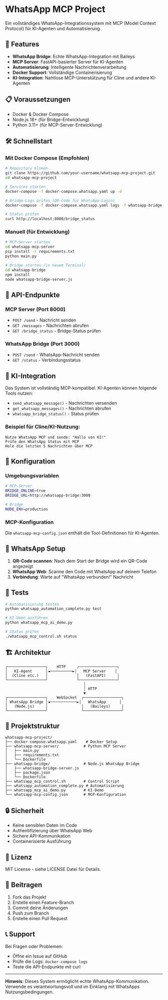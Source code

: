 # WhatsApp MCP Project

Ein vollständiges WhatsApp-Integrationssystem mit MCP (Model Context Protocol) für KI-Agenten und Automatisierung.

## 🚀 Features

- **WhatsApp Bridge**: Echte WhatsApp-Integration mit Baileys
- **MCP Server**: FastAPI-basierter Server für KI-Agenten
- **Automatisierung**: Intelligente Nachrichtenverarbeitung
- **Docker Support**: Vollständige Containerisierung
- **KI-Integration**: Nahtlose MCP-Unterstützung für Cline und andere KI-Agenten

## 📋 Voraussetzungen

- Docker & Docker Compose
- Node.js 18+ (für Bridge-Entwicklung)
- Python 3.11+ (für MCP-Server-Entwicklung)

## 🛠️ Schnellstart

### Mit Docker Compose (Empfohlen)

```bash
# Repository klonen
git clone https://github.com/your-username/whatsapp-mcp-project.git
cd whatsapp-mcp-project

# Services starten
docker-compose -f docker-compose.whatsapp.yaml up -d

# Bridge-Logs prüfen (QR-Code für WhatsApp-Login)
docker-compose -f docker-compose.whatsapp.yaml logs -f whatsapp-bridge

# Status prüfen
curl http://localhost:8000/bridge_status
```

### Manuell (für Entwicklung)

```bash
# MCP-Server starten
cd whatsapp-mcp-server
pip install -r requirements.txt
python main.py

# Bridge starten (in neuem Terminal)
cd whatsapp-bridge
npm install
node whatsapp-bridge-server.js
```

## 📡 API-Endpunkte

### MCP Server (Port 8000)

- `POST /send` - Nachricht senden
- `GET /messages` - Nachrichten abrufen
- `GET /bridge_status` - Bridge-Status prüfen

### WhatsApp Bridge (Port 3000)

- `POST /send` - WhatsApp-Nachricht senden
- `GET /status` - Verbindungsstatus

## 🤖 KI-Integration

Das System ist vollständig MCP-kompatibel. KI-Agenten können folgende Tools nutzen:

- `send_whatsapp_message()` - Nachrichten versenden
- `get_whatsapp_messages()` - Nachrichten abrufen
- `whatsapp_bridge_status()` - Status prüfen

### Beispiel für Cline/KI-Nutzung:

```
Nutze WhatsApp MCP und sende: "Hallo von KI!"
Prüfe den WhatsApp Status mit MCP
Hole die letzten 5 Nachrichten über MCP
```

## 🔧 Konfiguration

### Umgebungsvariablen

```bash
# MCP-Server
BRIDGE_ONLINE=true
BRIDGE_URL=http://whatsapp-bridge:3000

# Bridge
NODE_ENV=production
```

### MCP-Konfiguration

Die `whatsapp-mcp-config.json` enthält die Tool-Definitionen für KI-Agenten.

## 📱 WhatsApp Setup

1. **QR-Code scannen**: Nach dem Start der Bridge wird ein QR-Code angezeigt
2. **WhatsApp Web**: Scanne den Code mit WhatsApp auf deinem Telefon
3. **Verbindung**: Warte auf "WhatsApp verbunden!" Nachricht

## 🧪 Tests

```bash
# Automatisierung testen
python whatsapp_automation_complete.py test

# KI-Demo ausführen
python whatsapp_mcp_ai_demo.py

# Status prüfen
./whatsapp_mcp_control.sh status
```

## 🏗️ Architektur

```
┌─────────────────┐    HTTP     ┌─────────────────┐
│   KI-Agent      │◄──────────►│   MCP Server    │
│  (Cline etc.)   │             │   (FastAPI)     │
└─────────────────┘             └─────────────────┘
                                   │
                                   │ HTTP
                                   ▼
┌─────────────────┐    WebSocket  ┌─────────────────┐
│ WhatsApp Bridge │◄────────────►│   WhatsApp      │
│   (Node.js)     │               │   (Baileys)     │
└─────────────────┘               └─────────────────┘
```

## 📁 Projektstruktur

```
whatsapp-mcp-project/
├── docker-compose.whatsapp.yaml    # Docker Setup
├── whatsapp-mcp-server/           # Python MCP Server
│   ├── main.py
│   ├── requirements.txt
│   └── Dockerfile
├── whatsapp-bridge/               # Node.js WhatsApp Bridge
│   ├── whatsapp-bridge-server.js
│   ├── package.json
│   └── Dockerfile
├── whatsapp_mcp_control.sh        # Control Script
├── whatsapp_automation_complete.py # Automatisierung
├── whatsapp_mcp_ai_demo.py        # KI-Demo
└── whatsapp-mcp-config.json       # MCP-Konfiguration
```

## 🔒 Sicherheit

- Keine sensiblen Daten im Code
- Authentifizierung über WhatsApp Web
- Sichere API-Kommunikation
- Containerisierte Ausführung

## 📄 Lizenz

MIT License - siehe LICENSE Datei für Details.

## 🤝 Beitragen

1. Fork das Projekt
2. Erstelle einen Feature-Branch
3. Commit deine Änderungen
4. Push zum Branch
5. Erstelle einen Pull Request

## 📞 Support

Bei Fragen oder Problemen:
- Öffne ein Issue auf GitHub
- Prüfe die Logs: `docker-compose logs`
- Teste die API-Endpunkte mit curl

---

**Hinweis**: Dieses System ermöglicht echte WhatsApp-Kommunikation. Verwende es verantwortungsvoll und im Einklang mit WhatsApps Nutzungsbedingungen.
